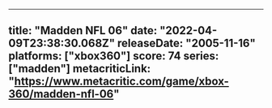 
---
title: "Madden NFL 06"
date: "2022-04-09T23:38:30.068Z"
releaseDate: "2005-11-16"
platforms: ["xbox360"]
score: 74
series: ["madden"]
metacriticLink: "https://www.metacritic.com/game/xbox-360/madden-nfl-06"
---
